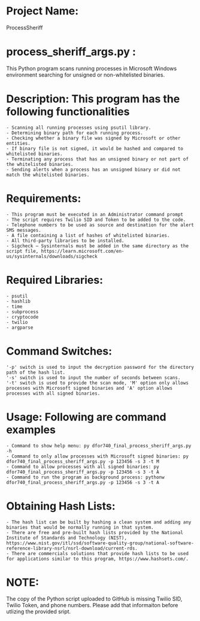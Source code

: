 # Project Name: 
ProcessSheriff

# process_sheriff_args.py : 
This Python program scans running processes in Microsoft Windows environment searching for unsigned or non-whitelisted binaries.

# Description: This program has the following functionalities
	- Scanning all running processes using psutil library. 
	- Determining binary path for each running process.
	- Checking whether a binary file was signed by Microsoft or other entities.
	- If binary file is not signed, it would be hashed and compared to whitelisted binaries. 
	- Terminating any process that has an unsigned binary or not part of the whitelisted binaries.
	- Sending alerts when a process has an unsigned binary or did not match the whitelisted binaries.

# Requirements: 
	- This program must be executed in an Administrator command prompt
	- The script requires Twilio SID and Token to be added to the code. 
	- Telephone numbers to be used as source and destination for the alert SMS messages. 
	- A file containing a list of hashes of whitelisted binaries. 
	- All third-party libraries to be installed. 
	- Sigcheck – Sysinternals must be added in the same directory as the script file, https://learn.microsoft.com/en-us/sysinternals/downloads/sigcheck 
	
# Required Libraries: 
	- psutil  
	- hashlib
	- time 
	- subprocess
	- cryptocode
	- twilio
	- argparse
	
# Command Switches: 
	'-p' switch is used to input the decryption password for the directory path of the hash list.
	'-s' switch is used to input the number of seconds between scans. 
	'-t' switch is used to provide the scan mode, 'M' option only allows processes with Microsoft signed binaries and 'A' option allows processes with all signed binaries.
	
# Usage: Following are command examples
	- Command to show help menu: py dfor740_final_process_sheriff_args.py -h 
	- Command to only allow processes with Microsoft signed binaries: py dfor740_final_process_sheriff_args.py -p 123456 -s 3 -t M
	- Command to allow processes with all signed binaries: py dfor740_final_process_sheriff_args.py -p 123456 -s 3 -t A
	- Command to run the program as background process: pythonw dfor740_final_process_sheriff_args.py -p 123456 -s 3 -t A

# Obtaining Hash Lists:
	- The hash list can be built by hashing a clean system and adding any binaries that would be normally running in that system. 
	- There are free and pre-built hash lists provided by the National Institute of Standards and Technology (NIST), https://www.nist.gov/itl/ssd/software-quality-group/national-software-reference-library-nsrl/nsrl-download/current-rds.
	- There are commercials solutions that provide hash lists to be used for applications similar to this program, https://www.hashsets.com/.

# NOTE: 
The copy of the Python script uploaded to GitHub is missing Twilio SID, Twilio Token, and phone numbers. Please add that informaiton before utlizing the provided sript. 
